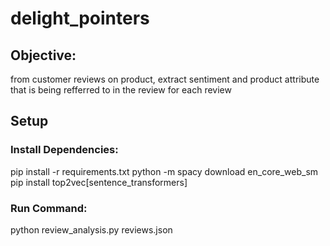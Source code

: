 # delight_pointers

## Objective: 
from customer reviews on product, extract sentiment and product attribute that is being refferred to in the review for each review


## Setup

### Install Dependencies:
pip install -r requirements.txt
python -m spacy download en_core_web_sm
pip install top2vec[sentence_transformers]


### Run Command:
python review_analysis.py reviews.json